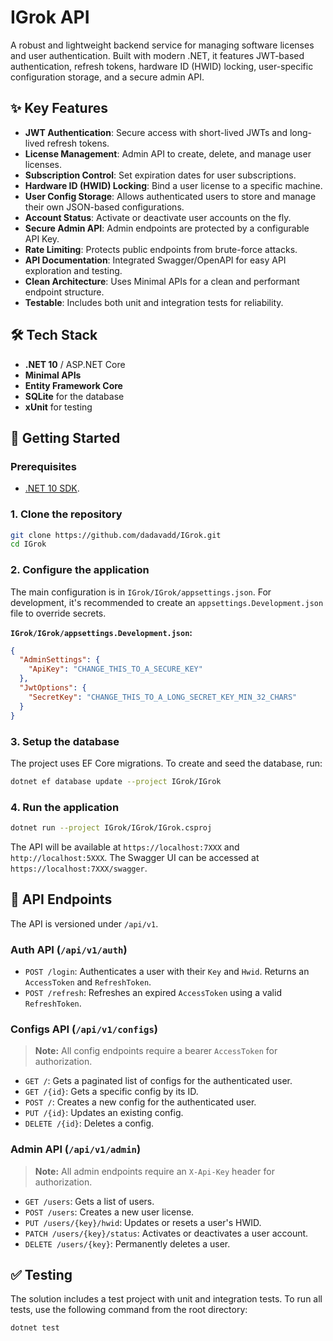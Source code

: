 # IGrok API

A robust and lightweight backend service for managing software licenses and user authentication. Built with modern .NET, it features JWT-based authentication, refresh tokens, hardware ID (HWID) locking, user-specific configuration storage, and a secure admin API.

## ✨ Key Features

-   **JWT Authentication**: Secure access with short-lived JWTs and long-lived refresh tokens.
-   **License Management**: Admin API to create, delete, and manage user licenses.
-   **Subscription Control**: Set expiration dates for user subscriptions.
-   **Hardware ID (HWID) Locking**: Bind a user license to a specific machine.
-   **User Config Storage**: Allows authenticated users to store and manage their own JSON-based configurations.
-   **Account Status**: Activate or deactivate user accounts on the fly.
-   **Secure Admin API**: Admin endpoints are protected by a configurable API Key.
-   **Rate Limiting**: Protects public endpoints from brute-force attacks.
-   **API Documentation**: Integrated Swagger/OpenAPI for easy API exploration and testing.
-   **Clean Architecture**: Uses Minimal APIs for a clean and performant endpoint structure.
-   **Testable**: Includes both unit and integration tests for reliability.

## 🛠️ Tech Stack

-   **.NET 10** / ASP.NET Core
-   **Minimal APIs**
-   **Entity Framework Core**
-   **SQLite** for the database
-   **xUnit** for testing

## 🚀 Getting Started

### Prerequisites

-   [.NET 10 SDK](https://dotnet.microsoft.com/download/dotnet/10.0).

### 1. Clone the repository

```bash
git clone https://github.com/dadavadd/IGrok.git
cd IGrok
```

### 2. Configure the application

The main configuration is in `IGrok/IGrok/appsettings.json`. For development, it's recommended to create an `appsettings.Development.json` file to override secrets.

**`IGrok/IGrok/appsettings.Development.json`:**

```json
{
  "AdminSettings": {
    "ApiKey": "CHANGE_THIS_TO_A_SECURE_KEY"
  },
  "JwtOptions": {
    "SecretKey": "CHANGE_THIS_TO_A_LONG_SECRET_KEY_MIN_32_CHARS"
  }
}
```

### 3. Setup the database

The project uses EF Core migrations. To create and seed the database, run:

```bash
dotnet ef database update --project IGrok/IGrok
```

### 4. Run the application

```bash
dotnet run --project IGrok/IGrok/IGrok.csproj
```

The API will be available at `https://localhost:7XXX` and `http://localhost:5XXX`. The Swagger UI can be accessed at `https://localhost:7XXX/swagger`.

## 📝 API Endpoints

The API is versioned under `/api/v1`.

### Auth API (`/api/v1/auth`)

-   `POST /login`: Authenticates a user with their `Key` and `Hwid`. Returns an `AccessToken` and `RefreshToken`.
-   `POST /refresh`: Refreshes an expired `AccessToken` using a valid `RefreshToken`.

### Configs API (`/api/v1/configs`)

> **Note:** All config endpoints require a bearer `AccessToken` for authorization.

-   `GET /`: Gets a paginated list of configs for the authenticated user.
-   `GET /{id}`: Gets a specific config by its ID.
-   `POST /`: Creates a new config for the authenticated user.
-   `PUT /{id}`: Updates an existing config.
-   `DELETE /{id}`: Deletes a config.

### Admin API (`/api/v1/admin`)

> **Note:** All admin endpoints require an `X-Api-Key` header for authorization.

-   `GET /users`: Gets a list of users.
-   `POST /users`: Creates a new user license.
-   `PUT /users/{key}/hwid`: Updates or resets a user's HWID.
-   `PATCH /users/{key}/status`: Activates or deactivates a user account.
-   `DELETE /users/{key}`: Permanently deletes a user.

## ✅ Testing

The solution includes a test project with unit and integration tests. To run all tests, use the following command from the root directory:

```bash
dotnet test
```